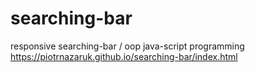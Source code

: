 # searching-bar
responsive searching-bar / oop java-script programming
https://piotrnazaruk.github.io/searching-bar/index.html
